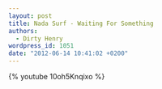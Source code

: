 ```yaml
---
layout: post
title: Nada Surf - Waiting For Something
authors:
  - Dirty Henry
wordpress_id: 1051
date: "2012-06-14 10:41:02 +0200"
---
```


{% youtube 10oh5Knqixo %}
